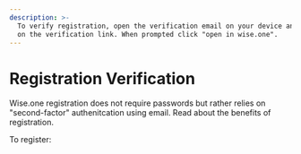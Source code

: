 ```yaml
---
description: >-
  To verify registration, open the verification email on your device and click
  on the verification link. When prompted click "open in wise.one".
---
```


# Registration Verification

Wise.one registration does not require passwords but rather relies on "second-factor" authenitcation using email. Read about the benefits of registration.

To register:

